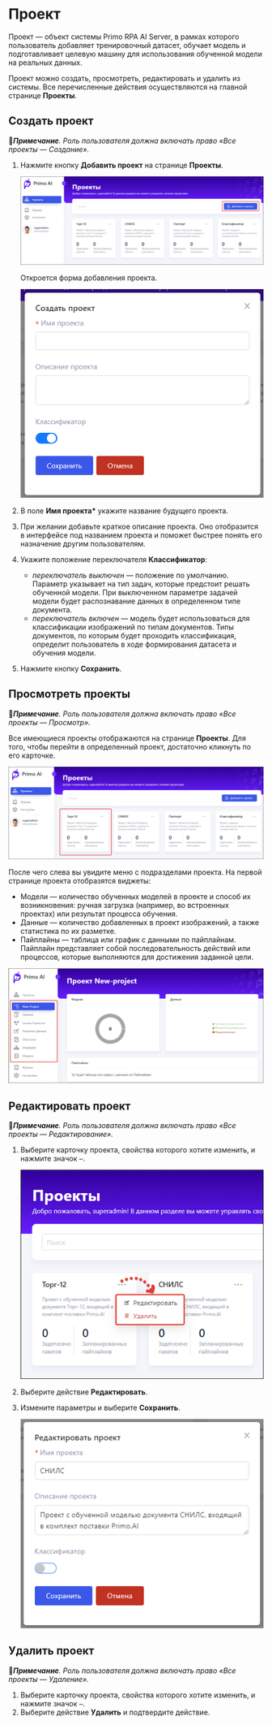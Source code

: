 # Проект

Проект — объект системы Primo RPA AI Server, в рамках которого пользователь добавляет тренировочный датасет, обучает модель и подготавливает целевую машину для использования обученной модели на реальных данных. 

Проект можно создать, просмотреть, редактировать и удалить из системы. Все перечисленные действия осуществляются на главной странице **Проекты**.


## Создать проект 
:large_blue_diamond:***Примечание**. Роль пользователя должна включать право «Все проекты — Создание».*

1. Нажмите кнопку **Добавить проект** на странице **Проекты**.

   ![](<../../../.gitbook/assets1/primo-ai/user-guide/main-add-project.png>)

   Откроется форма добавления проекта.

   ![](<../../../.gitbook/assets1/primo-ai/user-guide/project-form.png>)

1. В поле **Имя проекта\*** укажите название будущего проекта.
1. При желании добавьте краткое описание проекта. Оно отобразится в интерфейсе под названием проекта и поможет быстрее понять его назначение другим пользователям.
1. Укажите положение переключателя **Классификатор**:
   * *переключатель выключен* — положение по умолчанию. Параметр указывает на тип задач, которые предстоит решать обученной модели. При выключенном параметре задачей модели будет распознавание данных в определенном типе документа.
   * *переключатель включен* — модель будет использоваться для классификации изображений по типам документов. Типы документов, по которым будет проходить классификация, определит пользователь в ходе формирования датасета и обучения модели.
1. Нажмите кнопку **Сохранить**.


## Просмотреть проекты
:large_blue_diamond:***Примечание**. Роль пользователя должна включать право «Все проекты — Просмотр».*

Все имеющиеся проекты отображаются на странице **Проекты**. Для того, чтобы перейти в определенный проект, достаточно кликнуть по его карточке. 

![](<../../../.gitbook/assets1/primo-ai/user-guide/project-card.png>)

После чего слева вы увидите меню с подразделами проекта. На первой странице проекта отобразятся виджеты:
* Модели — количество обученных моделей в проекте и способ их возникновения: ручная загрузка (например, во встроенных проектах) или результат процесса обучения.
* Данные — количество добавленных в проект изображений, а также статистика по их разметке.
* Пайплайны — таблица или график с данными по пайплайнам. Пайплайн представляет собой последовательность действий или процессов, которые выполняются для достижения заданной цели.

![](<../../../.gitbook/assets1/primo-ai/user-guide/first-page-project.png>)


## Редактировать проект 
:large_blue_diamond:***Примечание**. Роль пользователя должна включать право «Все проекты — Редактирование».*

1. Выберите карточку проекта, свойства которого хотите изменить, и нажмите значок `⋯`.

   ![](<../../../.gitbook/assets1/primo-ai/user-guide/project-actions.png>)

2. Выберите действие **Редактировать**.
3. Измените параметры и выберите **Сохранить**.

   ![](<../../../.gitbook/assets1/primo-ai/user-guide/change-project.png>)


## Удалить проект 
:large_blue_diamond:***Примечание**. Роль пользователя должна включать право «Все проекты — Удаление».*

1. Выберите карточку проекта, свойства которого хотите изменить, и нажмите значок `⋯`.
2. Выберите действие **Удалить** и подтвердите действие.
